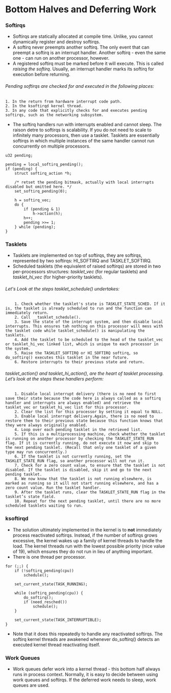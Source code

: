 # Bottom Halves and Deferring Work

### Softirqs
* Softirqs are statically allocated at compile time. Unlike, you cannot dynamically register and destroy softirqs.
* A softirq never preempts another softirq. The only event that can preempt a softirq is an interrupt handler. Another softirq - even the same one - can run on another processor, however.
* A registered softirq must be marked before it will execute. This is called *raising the softirq*. Usually, an interrupt handler marks its softirq for execution before returning.
###### Pending softirqs are checked for and executed in the following places:
    1. In the return from hardware interrupt code path.
    2. In the ksoftirqd kernel thread.
    3. In any code that explicitly checks for and executes pending softirqs, such as the networking subsystem.
* The softirq handlers run with interrupts enabled and cannot sleep. The raison detre to softirqs is scalability. If you do not need to scale to infinitely many processors, then use a tasklet. Tasklets are essentially softirqs in which multiple instances of the same handler cannot run concurrently on multiple processors.

```
u32 pending;

pending = local_softirq_pending();
if (pending) {
    struct softirq_action *h;
    
    /* retset the pending bitmask, actually with local interrupts disabled but omitted here. */
    set_softirq_pending(0);
    
    h = softirq_vec;
    do {
        if (pending & 1)
            h->action(h);
        h++;
        pending >>= 1;
    } while (pending);
}
```

### Tasklets
* Tasklets are implemented on top of softirqs, they are softirqs, represented by two softirqs: HI_SOFTIRQ and TASKLET_SOFTIRQ.
* Scheduled tasklets (the equivalent of raised softirqs) are stored in two per-processors structures: *tasklet_vec* (for regular tasklets) and *tasklet_hi_vec* (for higher-priority tasklets).
###### Let's Look at the steps tasklet_schedule() undertakes:
        1. Check whether the tasklet's state is TASKLET_STATE_SCHED. If it is, the tasklet is already scheduled to run and the function can immediately return.
        2. Call __tasklet_schedule().
        3. Save the state of the interrupt system, and then disable local interrupts. This ensures tah nothing on this processor will mess with the tasklet code while tasklet_schedule() is manipulating the tasklets.
        4. Add the tasklet to be scheduled to the head of the tasklet_vec or tasklet_hi_vec linked list, which is unique to each processor in the system.
        5. Raise the TASKLET_SOFTIRQ or HI_SOFTIRQ softirq, so do_softirq() executes this tasklet in the near future.
        6. Restore interrupts to their previous state and return.

###### tasklet_action() and tasklet_hi_action(), are the heart of tasklet processing. Let’s look at the steps these handlers perform:
        1. Disable local interrupt delivery (there is no need to first save their state because the code here is always called as a softirq handler and interrupts are always enabled) and retrieve the tasklet_vec or tasklet_hi_vec list for this processor.
        2. Clear the list for this processor by setting it equal to NULL.
        3. Enable local interrupt delivery.Again, there is no need to restore them to their previous state because this function knows that they were always originally enabled.
        4. Loop over each pending tasklet in the retrieved list.
        5. If this is a multiprocessing machine, check whether the tasklet is running on another processor by checking the TASKLET_STATE_RUN flag. If it is currently running, do not execute it now and skip to the next pending tasklet. (Recall that only one tasklet of a given type may run concurrently.)
        6. If the tasklet is not currently running, set the TASKLET_STATE_RUN flag, so another processor will not run it.
        7. Check for a zero count value, to ensure that the tasklet is not disabled. If the tasklet is disabled, skip it and go to the next pending tasklet.
        8. We now know that the tasklet is not running elsewhere, is marked as running so it will not start running elsewhere, and has a zero count value. Run the tasklet handler.
        9. After the tasklet runs, clear the TASKLET_STATE_RUN flag in the tasklet’s state field.
        10. Repeat for the next pending tasklet, until there are no more scheduled tasklets waiting to run.

### ksoftirqd
* The solution ultimately implemented in the kernel is to **not** immediately process reactivated softirqs. Instead, if the number of softirqs grows excessive, the kernel wakes up a family of kernel threads to handle the load. The kernel threads run with the lowest possible priority (nice value of 19), which ensures they do not run in lieu of anything important.
* There is one thread per processor.
```
for (;;) {
    if (!softirq_pending(cpu))
        schedule();
    
    set_current_state(TASK_RUNNING);
    
    while (softirq_pending(cpu)) {
        do_softirq();
        if (need_resched())
            schedule();
    }
    
    set_current_state(TASK_INTERRUPTIBLE);
}
```
* Note that it does this repeatedly to handle any reactivated softirqs. The softirq kernel threads are awakened whenever do_softirq() detects an executed kernel thread reactivating itself.


### Work Queues
* Work queues defer work into a kernel thread - this bottom half always runs in process context. Normally, it is easy to decide between using work queues and softirqs. If the deferred work needs to sleep, work queues are used.

